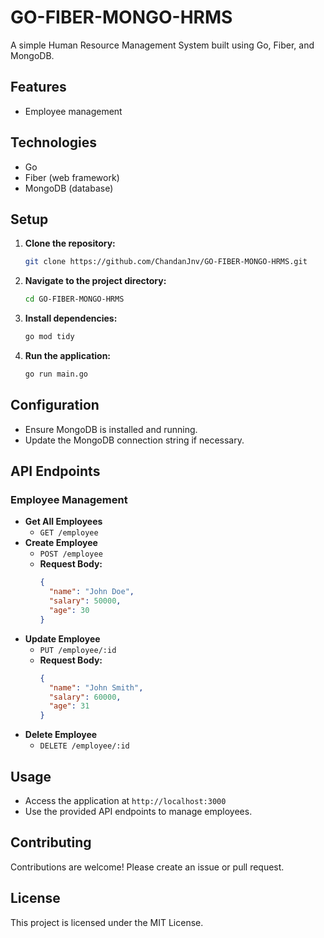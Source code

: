 # GO-FIBER-MONGO-HRMS

A simple Human Resource Management System built using Go, Fiber, and MongoDB.

## Features
- Employee management

## Technologies
- Go
- Fiber (web framework)
- MongoDB (database)

## Setup
1. **Clone the repository:**
    ```sh
    git clone https://github.com/ChandanJnv/GO-FIBER-MONGO-HRMS.git
    ```
2. **Navigate to the project directory:**
    ```sh
    cd GO-FIBER-MONGO-HRMS
    ```
3. **Install dependencies:**
    ```sh
    go mod tidy
    ```
4. **Run the application:**
    ```sh
    go run main.go
    ```

## Configuration
- Ensure MongoDB is installed and running.
- Update the MongoDB connection string if necessary.

## API Endpoints

### Employee Management
- **Get All Employees**
  - `GET /employee`
- **Create Employee**
  - `POST /employee`
  - **Request Body:**
    ```json
    {
      "name": "John Doe",
      "salary": 50000,
      "age": 30
    }
    ```
- **Update Employee**
  - `PUT /employee/:id`
  - **Request Body:**
    ```json
    {
      "name": "John Smith",
      "salary": 60000,
      "age": 31
    }
    ```
- **Delete Employee**
  - `DELETE /employee/:id`

## Usage
- Access the application at `http://localhost:3000`
- Use the provided API endpoints to manage employees.

## Contributing
Contributions are welcome! Please create an issue or pull request.

## License
This project is licensed under the MIT License.
